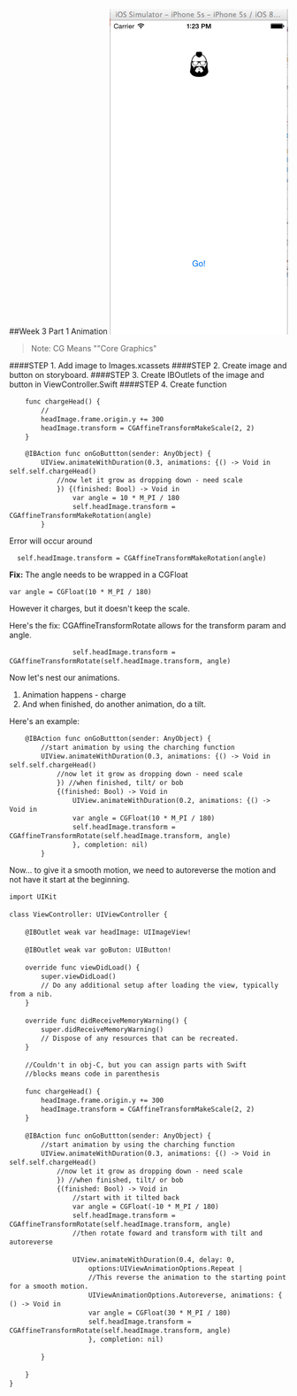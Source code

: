 ##Week 3 Part 1 Animation
![](headspinning.gif)

>Note: CG Means ""Core Graphics"

####STEP 1. Add image to Images.xcassets
####STEP 2. Create image and button on storyboard.
####STEP 3. Create IBOutlets of the image and button in ViewController.Swift
####STEP 4. Create function 
```
    func chargeHead() {
    	// 
        headImage.frame.origin.y += 300
        headImage.transform = CGAffineTransformMakeScale(2, 2)
    }
```

```
    @IBAction func onGoButtton(sender: AnyObject) {
        UIView.animateWithDuration(0.3, animations: {() -> Void in self.self.chargeHead()
            //now let it grow as dropping down - need scale
            }) {(finished: Bool) -> Void in
                var angle = 10 * M_PI / 180
                self.headImage.transform = CGAffineTransformMakeRotation(angle)
        }
```  

Error will occur around

```
  self.headImage.transform = CGAffineTransformMakeRotation(angle)
```

**Fix:** The angle needs to be wrapped in a CGFloat  

```
var angle = CGFloat(10 * M_PI / 180)
```

However it charges, but it doesn't keep the scale.  

Here's the fix: CGAffineTransformRotate allows for the transform param and angle.

```
                self.headImage.transform = CGAffineTransformRotate(self.headImage.transform, angle)
```

Now let's nest our animations.   
1. Animation happens - charge
2. And when finished, do another animation, do a tilt.

Here's an example:

```  
    @IBAction func onGoButtton(sender: AnyObject) {
        //start animation by using the charching function
        UIView.animateWithDuration(0.3, animations: {() -> Void in self.self.chargeHead()
            //now let it grow as dropping down - need scale
            }) //when finished, tilt/ or bob
            {(finished: Bool) -> Void in
                UIView.animateWithDuration(0.2, animations: {() -> Void in
                var angle = CGFloat(10 * M_PI / 180)
                self.headImage.transform = CGAffineTransformRotate(self.headImage.transform, angle)
                }, completion: nil)
        }
```

Now... to give it a smooth motion, we need to autoreverse the motion and not have it start at the beginning.

```  
import UIKit

class ViewController: UIViewController {

    @IBOutlet weak var headImage: UIImageView!

    @IBOutlet weak var goButon: UIButton!
    
    override func viewDidLoad() {
        super.viewDidLoad()
        // Do any additional setup after loading the view, typically from a nib.
    }

    override func didReceiveMemoryWarning() {
        super.didReceiveMemoryWarning()
        // Dispose of any resources that can be recreated.
    }
    
    //Couldn't in obj-C, but you can assign parts with Swift
    //blocks means code in parenthesis
    
    func chargeHead() {
        headImage.frame.origin.y += 300
        headImage.transform = CGAffineTransformMakeScale(2, 2)
    }

    @IBAction func onGoButtton(sender: AnyObject) {
        //start animation by using the charching function
        UIView.animateWithDuration(0.3, animations: {() -> Void in self.self.chargeHead()
            //now let it grow as dropping down - need scale
            }) //when finished, tilt/ or bob
            {(finished: Bool) -> Void in
                //start with it tilted back
                var angle = CGFloat(-10 * M_PI / 180)
                self.headImage.transform = CGAffineTransformRotate(self.headImage.transform, angle)
                //then rotate foward and transform with tilt and autoreverse
                
                UIView.animateWithDuration(0.4, delay: 0,
                    options:UIViewAnimationOptions.Repeat |
                    //This reverse the animation to the starting point for a smooth motion.
                    UIViewAnimationOptions.Autoreverse, animations: { () -> Void in
                    var angle = CGFloat(30 * M_PI / 180)
                    self.headImage.transform = CGAffineTransformRotate(self.headImage.transform, angle)
                    }, completion: nil)
                
        }
        
    }
}
```
